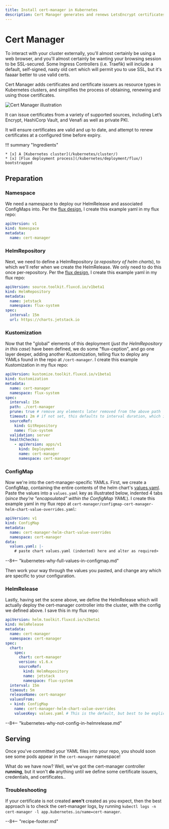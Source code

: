 ```yaml
---
title: Install cert-manager in Kubernetes
description: Cert Manager generates and renews LetsEncrypt certificates
---
```

# Cert Manager

To interact with your cluster externally, you'll almost certainly be using a web browser, and you'll almost certainly be wanting your browsing session to be SSL-secured. Some Ingress Controllers (i.e. Traefik) will include a default, self-signed, nasty old cert which will permit you to use SSL, but it's faaaar better to use valid certs.

Cert Manager adds certificates and certificate issuers as resource types in Kubernetes clusters, and simplifies the process of obtaining, renewing and using those certificates.

![Cert Manager illustration](/images/cert-manager.svg)

It can issue certificates from a variety of supported sources, including Let’s Encrypt, HashiCorp Vault, and Venafi as well as private PKI.

It will ensure certificates are valid and up to date, and attempt to renew certificates at a configured time before expiry.

!!! summary "Ingredients"

    * [x] A [Kubernetes cluster](/kubernetes/cluster/) 
    * [x] [Flux deployment process](/kubernetes/deployment/flux/) bootstrapped

## Preparation

### Namespace

We need a namespace to deploy our HelmRelease and associated ConfigMaps into. Per the [flux design](/kubernetes/deployment/flux/), I create this example yaml in my flux repo:

```yaml title="/bootstrap/namespaces/namespace-cert-manager.yaml"
apiVersion: v1
kind: Namespace
metadata:
  name: cert-manager
```

### HelmRepository

Next, we need to define a HelmRepository (*a repository of helm charts*), to which we'll refer when we create the HelmRelease. We only need to do this once per-repository. Per the [flux design](/kubernetes/deployment/flux/), I create this example yaml in my flux repo:

```yaml title="/bootstrap/helmrepositories/helmrepository-jetstack.yaml"
apiVersion: source.toolkit.fluxcd.io/v1beta1
kind: HelmRepository
metadata:
  name: jetstack
  namespace: flux-system
spec:
  interval: 15m
  url: https://charts.jetstack.io
```

### Kustomization

Now that the "global" elements of this deployment (*just the HelmRepository in this case*) have been defined, we do some "flux-ception", and go one layer deeper, adding another Kustomization, telling flux to deploy any YAMLs found in the repo at `/cert-manager`. I create this example Kustomization in my flux repo:

```yaml title="/bootstrap/kustomizations/kustomization-cert-manager.yaml"
apiVersion: kustomize.toolkit.fluxcd.io/v1beta1
kind: Kustomization
metadata:
  name: cert-manager
  namespace: flux-system
spec:
  interval: 15m
  path: ./cert-manager
  prune: true # remove any elements later removed from the above path
  timeout: 2m # if not set, this defaults to interval duration, which is 1h
  sourceRef:
    kind: GitRepository
    name: flux-system
  validation: server
  healthChecks:
    - apiVersion: apps/v1
      kind: Deployment
      name: cert-manager
      namespace: cert-manager
```

### ConfigMap

Now we're into the cert-manager-specific YAMLs. First, we create a ConfigMap, containing the entire contents of the helm chart's [values.yaml](https://github.com/bitnami/charts/blob/master/bitnami/cert-manager/values.yaml). Paste the values into a `values.yaml` key as illustrated below, indented 4 tabs (*since they're "encapsulated" within the ConfigMap YAML*). I create this example yaml in my flux repo at `cert-manager/configmap-cert-manager-helm-chart-value-overrides.yaml`:

```yaml title="/cert-manager/configmap-cert-manager-helm-chart-value-overrides.yaml"
apiVersion: v1
kind: ConfigMap
metadata:
  name: cert-manager-helm-chart-value-overrides
  namespace: cert-manager
data:
  values.yaml: |-
    # paste chart values.yaml (indented) here and alter as required>
```

--8<-- "kubernetes-why-full-values-in-configmap.md"

Then work your way through the values you pasted, and change any which are specific to your configuration.

### HelmRelease

Lastly, having set the scene above, we define the HelmRelease which will actually deploy the cert-manager controller into the cluster, with the config we defined above. I save this in my flux repo:

```yaml title="/cert-manager/helmrelease-cert-manager.yaml'
apiVersion: helm.toolkit.fluxcd.io/v2beta1
kind: HelmRelease
metadata:
  name: cert-manager
  namespace: cert-manager
spec:
  chart:
    spec:
      chart: cert-manager
      version: v1.6.x
      sourceRef:
        kind: HelmRepository
        name: jetstack
        namespace: flux-system
  interval: 15m
  timeout: 5m
  releaseName: cert-manager
  valuesFrom:
  - kind: ConfigMap
    name: cert-manager-helm-chart-value-overrides
    valuesKey: values.yaml # This is the default, but best to be explicit for clarity
```

--8<-- "kubernetes-why-not-config-in-helmrelease.md"

## Serving

Once you've committed your YAML files into your repo, you should soon see some pods appear in the `cert-manager` namespace!

What do we have now? Well, we've got the cert-manager controller **running**, but it won't **do** anything until we define some certificate issuers, credentials, and certificates..

### Troubleshooting

If your certificate is not created **aren't** created as you expect, then the best approach is to check the cert-manager logs, by running `kubectl logs -n cert-manager -l app.kubernetes.io/name=cert-manager`.

--8<-- "recipe-footer.md"

[^1]: Why yes, I **have** accidentally rate-limited myself by deleting/recreating my prod certificates a few times!
